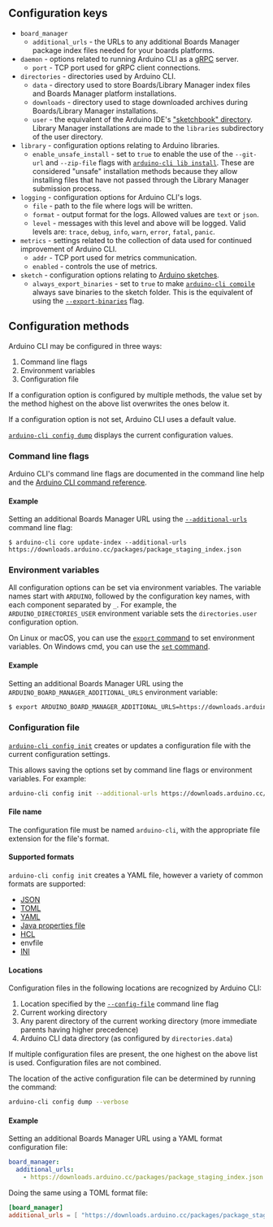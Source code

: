 ## Configuration keys

- `board_manager`
  - `additional_urls` - the URLs to any additional Boards Manager package index files needed for your boards platforms.
- `daemon` - options related to running Arduino CLI as a [gRPC] server.
  - `port` - TCP port used for gRPC client connections.
- `directories` - directories used by Arduino CLI.
  - `data` - directory used to store Boards/Library Manager index files and Boards Manager platform installations.
  - `downloads` - directory used to stage downloaded archives during Boards/Library Manager installations.
  - `user` - the equivalent of the Arduino IDE's ["sketchbook" directory][sketchbook directory]. Library Manager
    installations are made to the `libraries` subdirectory of the user directory.
- `library` - configuration options relating to Arduino libraries.
  - `enable_unsafe_install` - set to `true` to enable the use of the `--git-url` and `--zip-file` flags with
    [`arduino-cli lib install`][arduino cli lib install]. These are considered "unsafe" installation methods because
    they allow installing files that have not passed through the Library Manager submission process.
- `logging` - configuration options for Arduino CLI's logs.
  - `file` - path to the file where logs will be written.
  - `format` - output format for the logs. Allowed values are `text` or `json`.
  - `level` - messages with this level and above will be logged. Valid levels are: `trace`, `debug`, `info`, `warn`,
    `error`, `fatal`, `panic`.
- `metrics` - settings related to the collection of data used for continued improvement of Arduino CLI.
  - `addr` - TCP port used for metrics communication.
  - `enabled` - controls the use of metrics.
- `sketch` - configuration options relating to [Arduino sketches][sketch specification].
  - `always_export_binaries` - set to `true` to make [`arduino-cli compile`][arduino-cli compile] always save binaries
    to the sketch folder. This is the equivalent of using the [`--export-binaries`][arduino-cli compile options] flag.

## Configuration methods

Arduino CLI may be configured in three ways:

1. Command line flags
1. Environment variables
1. Configuration file

If a configuration option is configured by multiple methods, the value set by the method highest on the above list
overwrites the ones below it.

If a configuration option is not set, Arduino CLI uses a default value.

[`arduino-cli config dump`][arduino-cli config dump] displays the current configuration values.

### Command line flags

Arduino CLI's command line flags are documented in the command line help and the [Arduino CLI command reference].

#### Example

Setting an additional Boards Manager URL using the [`--additional-urls`][arduino-cli global flags] command line flag:

```shell
$ arduino-cli core update-index --additional-urls https://downloads.arduino.cc/packages/package_staging_index.json
```

### Environment variables

All configuration options can be set via environment variables. The variable names start with `ARDUINO`, followed by the
configuration key names, with each component separated by `_`. For example, the `ARDUINO_DIRECTORIES_USER` environment
variable sets the `directories.user` configuration option.

On Linux or macOS, you can use the [`export` command][export command] to set environment variables. On Windows cmd, you
can use the [`set` command][set command].

#### Example

Setting an additional Boards Manager URL using the `ARDUINO_BOARD_MANAGER_ADDITIONAL_URLS` environment variable:

```sh
$ export ARDUINO_BOARD_MANAGER_ADDITIONAL_URLS=https://downloads.arduino.cc/packages/package_staging_index.json
```

### Configuration file

[`arduino-cli config init`][arduino-cli config init] creates or updates a configuration file with the current
configuration settings.

This allows saving the options set by command line flags or environment variables. For example:

```sh
arduino-cli config init --additional-urls https://downloads.arduino.cc/packages/package_staging_index.json
```

#### File name

The configuration file must be named `arduino-cli`, with the appropriate file extension for the file's format.

#### Supported formats

`arduino-cli config init` creates a YAML file, however a variety of common formats are supported:

- [JSON]
- [TOML]
- [YAML]
- [Java properties file]
- [HCL]
- envfile
- [INI]

#### Locations

Configuration files in the following locations are recognized by Arduino CLI:

1. Location specified by the [`--config-file`][arduino cli command reference] command line flag
1. Current working directory
1. Any parent directory of the current working directory (more immediate parents having higher precedence)
1. Arduino CLI data directory (as configured by `directories.data`)

If multiple configuration files are present, the one highest on the above list is used. Configuration files are not
combined.

The location of the active configuration file can be determined by running the command:

```sh
arduino-cli config dump --verbose
```

#### Example

Setting an additional Boards Manager URL using a YAML format configuration file:

```yaml
board_manager:
  additional_urls:
    - https://downloads.arduino.cc/packages/package_staging_index.json
```

Doing the same using a TOML format file:

```toml
[board_manager]
additional_urls = [ "https://downloads.arduino.cc/packages/package_staging_index.json" ]
```

[grpc]: https://grpc.io
[sketchbook directory]: sketch-specification.md#sketchbook
[arduino cli lib install]: commands/arduino-cli_lib_install.md
[sketch specification]: sketch-specification.md
[arduino-cli compile]: commands/arduino-cli_compile.md
[arduino-cli compile options]: commands/arduino-cli_compile.md#options
[arduino-cli config dump]: commands/arduino-cli_config_dump.md
[arduino cli command reference]: commands/arduino-cli.md
[arduino-cli global flags]: commands/arduino-cli_config.md#options-inherited-from-parent-commands
[export command]: https://ss64.com/bash/export.html
[set command]: https://docs.microsoft.com/en-us/windows-server/administration/windows-commands/set_1
[arduino-cli config init]: commands/arduino-cli_config_init.md
[json]: https://www.json.org
[toml]: https://github.com/toml-lang/toml
[yaml]: https://en.wikipedia.org/wiki/YAML
[java properties file]: https://en.wikipedia.org/wiki/.properties
[hcl]: https://github.com/hashicorp/hcl
[ini]: https://en.wikipedia.org/wiki/INI_file

